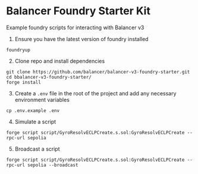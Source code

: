 # Balancer Foundry Starter Kit

Example foundry scripts for interacting with Balancer v3

1. Ensure you have the latest version of foundry installed

```
foundryup
```

2. Clone repo and install dependencies

```
git clone https://github.com/balancer/balancer-v3-foundry-starter.git
cd bbalancer-v3-foundry-starter/
forge install
```

3. Create a `.env` file in the root of the project and add any necessary environment variables

```
cp .env.example .env
```

4. Simulate a script

```
forge script script/GyroResolvECLPCreate.s.sol:GyroResolvECLPCreate --rpc-url sepolia
```

5. Broadcast a script

```
forge script script/GyroResolvECLPCreate.s.sol:GyroResolvECLPCreate --rpc-url sepolia --broadcast
```
